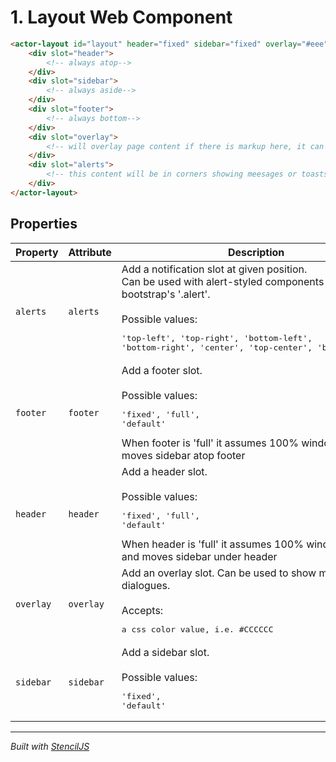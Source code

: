 # 1. Layout Web Component
```html
<actor-layout id="layout" header="fixed" sidebar="fixed" overlay="#eee" alerts="top-right">
    <div slot="header">
        <!-- always atop-->
    </div>
    <div slot="sidebar">
        <!-- always aside-->
    </div>
    <div slot="footer">
        <!-- always bottom-->
    </div>
    <div slot="overlay">
        <!-- will overlay page content if there is markup here, it can be a modal or a page -->
    </div>
    <div slot="alerts">
        <!-- this content will be in corners showing meesages or toasts -->
    </div>
</actor-layout>
```

## Properties

| Property  | Attribute | Description                                                                                                                                                                                                                                                   | Type     | Default |
| --------- | --------- | ------------------------------------------------------------------------------------------------------------------------------------------------------------------------------------------------------------------------------------------------------------- | -------- | ------- |
| `alerts`  | `alerts`  | Add a notification slot at given position. <br> Can be used with alert-styled components like bootstrap's '.alert'. <br><br> Possible values: <br> <pre>'top-left', 'top-right', 'bottom-left', 'bottom-right', 'center', 'top-center', 'bottom-center'</pre> | `string` | `null`  |
| `footer`  | `footer`  | Add a footer slot. <br><br> Possible values: <pre>'fixed', 'full', 'default'</pre> When footer is 'full' it assumes 100% window width and moves sidebar atop footer                                                                                           | `string` | `null`  |
| `header`  | `header`  | Add a header slot. <br><br> Possible values: <pre>'fixed', 'full', 'default'</pre> When header is 'full' it assumes 100% window width and moves sidebar under header                                                                                          | `string` | `null`  |
| `overlay` | `overlay` | Add an overlay slot. Can be used to show modal dialogues. <br><br> Accepts: <pre>a css color value, i.e. #CCCCCC </pre>                                                                                                                                       | `string` | `null`  |
| `sidebar` | `sidebar` | Add a sidebar slot. <br><br> Possible values: <pre>'fixed', 'default'</pre>                                                                                                                                                                                   | `string` | `null`  |


----------------------------------------------

*Built with [StencilJS](https://stenciljs.com/)*
